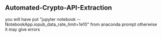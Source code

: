 ## Automated-Crypto-API-Extraction
you will have put "jupyter notebook --NotebookApp.iopub_data_rate_limit=1e10" from anaconda prompt otherwise it may give errors
